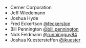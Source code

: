 * Cerner Corporation
* Jeff Wiedemann
* Joshua Hyde
* Fred Eckertson [@feckerston][fred-eckertson]
* Bill Pennington [@bill.pennington][bill-pennington]
* Nick Feldmann [@runningguy84][nicholas-feldmann]
* Joshua Kuestersteffen [@jkuester][joshua-kuestersteffen]

[fred-eckertson]: https://github.com/feckertson
[bill-pennington]: https://github.com/bill.pennington
[nicholas-feldmann]: https://github.com/runningguy84
[joshua-kuestersteffen]: https://github.com/jkuester

